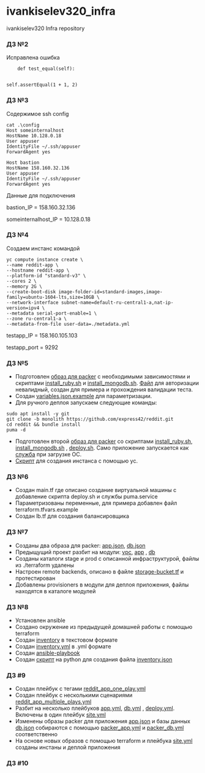 # ivankiselev320_infra

ivankiselev320 Infra repository

### ДЗ №2

Исправлена ошибка

```
    def test_equal(self):


self.assertEqual(1 + 1, 2)
```

### ДЗ №3

Содержимое ssh config

```
cat .\config
Host someinternalhost
HostName 10.128.0.18
User appuser
IdentityFile ~/.ssh/appuser
ForwardAgent yes

Host bastion
HostName 158.160.32.136
User appuser
IdentityFile ~/.ssh/appuser
ForwardAgent yes
```

Данные для подключения

bastion_IP = 158.160.32.136

someinternalhost_IP = 10.128.0.18

### ДЗ №4

Создаем инстанс командой

```
yc compute instance create \
--name reddit-app \
--hostname reddit-app \
--platform-id "standard-v3" \
--cores 2 \
--memory 2G \
--create-boot-disk image-folder-id=standard-images,image-family=ubuntu-1604-lts,size=10GB \
--network-interface subnet-name=default-ru-central1-a,nat-ip-version=ipv4 \
--metadata serial-port-enable=1 \
--zone ru-central1-a \
--metadata-from-file user-data=./metadata.yml
```

testapp_IP = 158.160.105.103

testapp_port = 9292

### ДЗ №5

- Подготовлен [образ для packer](/packer/ubuntu16.json) с необходимыми зависимостями и
  скриптами [install_ruby.sh](/packer/scripts/install_ruby.sh)
  и [install_mongodb.sh](/packer/scripts/install_mongodb.sh). [Файл](/packer/service-account-key.json.example) для
  авторизации невалидный, создан для примера и прохождения валидации теста.
- Создан [variables.json.example](/packer/variables.json.example) для параметризации.
- Для ручного деплоя запускаем следующие команды:

```
sudo apt install -y git
git clone -b monolith https://github.com/express42/reddit.git
cd reddit && bundle install
puma -d
```

- Подготовлен второй [образ для packer](/packer/immutable.json) со
  скриптами [install_ruby.sh](/packer/scripts/install_ruby.sh), [install_mongodb.sh](/packer/scripts/install_mongodb.sh)
  , [deploy.sh](/packer/scripts/deploy.sh). Само приложение запускается как [служба](/packer/files/reddit.service) при
  загрузке ОС.
- [Скрипт](/config-scripts/create-reddit-vm.sh) для создания инстанса с помощью yc.

### ДЗ №6

- Создан main.tf где описано создание виртуальной машины с добавление скрипта deploy.sh и службы puma.service
- Параметризованы переменные, для примера добавлен файл terraform.tfvars.example
- Создан lb.tf для создания балансировщика

### ДЗ №7

- Созданы два образа для packer: [app.json](packer/app.json), [db.json](packer/db.json)
- Предыщущий проект разбит на модули: [vpc](terraform/modules/vpc/main.tf), [app](terraform/modules/app/main.tf)
  , [db](terraform/modules/db/main.tf)
- Созданы каталоги stage и prod с описанной инфраструктурой, файлы из ./terraform удалены
- Настроен remote backends, описано в файле [storage-bucket.tf](terraform/storage-bucket.tf) и протестирован
- Добавлены provisioners в модули для деплоя приложения, файлы находятся в каталоге модулей

### ДЗ №8

- Установлен ansible
- Создано окружение из предыдущей домашней работы с помощью terraform
- Создан [inventory](ansible/old/inventory) в текстовом формате
- Создан [inventory.yml](ansible/inventory.yml) в .yml формате
- Создан [ansible-playbook](ansible/old/clone.yml)
- Создан [скрипт](ansible/old/inventory.py) на python для создания файла [inventory.json](ansible/old/inventory.json)

### ДЗ #9

- Создан плейбук с тегами [reddit_app_one_play.yml](ansible/old/reddit_app_one_play.yml)
- Создан плейбук с несколькими сценариями [reddit_app_multiple_plays.yml](ansible/old/reddit_app_multiple_plays.yml)
- Разбит на несколько плейбуков [app.yml](ansible/playbooks/app.yml), [db.yml](ansible/playbooks/db.yml)
  , [deploy.yml](ansible/playbooks/deploy.yml). Включены в один плейбук [site.yml](ansible/playbooks/site.yml)
- Изменены образы packer для приложения [app.json](packer/app.json) и базы данных [db.json](packer/db.json) собираются с
  помощью [packer_app.yml](packer/ansible/packer_app.yml) и [packer_db.yml](packer/ansible/packer_db.yml) соответственно
- На основе новых образов с помощью terraform и плейбука [site.yml](ansible/playbooks/site.yml) созданы инстаны и деплой
  приложения

### ДЗ #10

